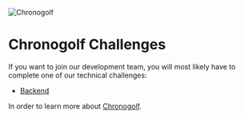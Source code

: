 ![Chronogolf][crest]

# Chronogolf Challenges

If you want to join our development team, you will most likely
have to complete one of our technical challenges:

- [Backend](https://github.com/chronogolf/jobs/tree/master/backend)

In order to learn more about [Chronogolf](https://pro.chronogolf.com/).

[crest]: https://cdn2.chronogolf.com/assets/logos/Github%20-%20Header.png
